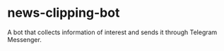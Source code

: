 # news-clipping-bot
A bot that collects information of interest and sends it through Telegram Messenger.

